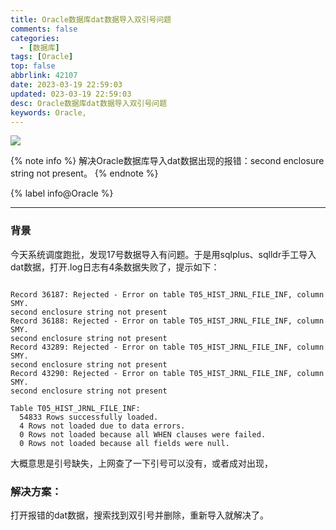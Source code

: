 ```yaml
---
title: Oracle数据库dat数据导入双引号问题
comments: false
categories:
  - [数据库]
tags: [Oracle]
top: false
abbrlink: 42107
date: 2023-03-19 22:59:03
updated: 023-03-19 22:59:03
desc: Oracle数据库dat数据导入双引号问题
keywords: Oracle,
---
```




![](/images/article_oracle.jpeg)

{% note info %}
解决Oracle数据库导入dat数据出现的报错：second enclosure string not present。
{% endnote %}

{% label info@Oracle %}

<!--more-->
<hr />

### 背景

今天系统调度跑批，发现17号数据导入有问题。于是用sqlplus、sqlldr手工导入dat数据，打开.log日志有4条数据失败了，提示如下：
```

Record 36187: Rejected - Error on table T05_HIST_JRNL_FILE_INF, column SMY.
second enclosure string not present
Record 36188: Rejected - Error on table T05_HIST_JRNL_FILE_INF, column SMY.
second enclosure string not present
Record 43289: Rejected - Error on table T05_HIST_JRNL_FILE_INF, column SMY.
second enclosure string not present
Record 43290: Rejected - Error on table T05_HIST_JRNL_FILE_INF, column SMY.
second enclosure string not present

Table T05_HIST_JRNL_FILE_INF:
  54833 Rows successfully loaded.
  4 Rows not loaded due to data errors.
  0 Rows not loaded because all WHEN clauses were failed.
  0 Rows not loaded because all fields were null.
```
大概意思是引号缺失，上网查了一下引号可以没有，或者成对出现，

### 解决方案：

打开报错的dat数据，搜索找到双引号并删除，重新导入就解决了。
